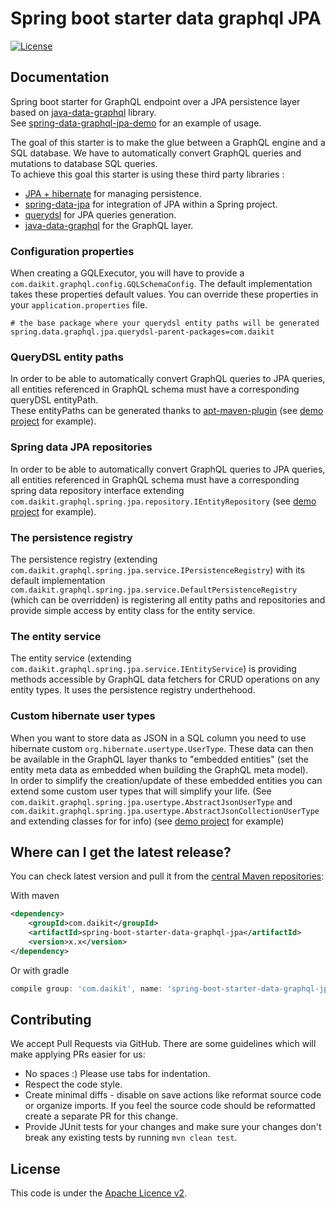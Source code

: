 # Spring boot starter data graphql JPA

[![License](http://img.shields.io/:license-apache-blue.svg)](http://www.apache.org/licenses/LICENSE-2.0.html)

## Documentation

Spring boot starter for GraphQL endpoint over a JPA persistence layer based on [java-data-graphql](https://github.com/tcaselli/java-data-graphql) library.  
See [spring-data-graphql-jpa-demo](https://github.com/tcaselli/spring-data-graphql-jpa-demo) for an example of usage.

The goal of this starter is to make the glue between a GraphQL engine and a SQL database. We have to automatically convert GraphQL queries and mutations to database SQL queries.  
To achieve this goal this starter is using these third party libraries :
* [JPA + hibernate](https://hibernate.org/) for managing persistence.
* [spring-data-jpa](https://spring.io/projects/spring-data-jpa) for integration of JPA within a Spring project.
* [querydsl](http://www.querydsl.com/) for JPA queries generation.
* [java-data-graphql](https://github.com/tcaselli/java-data-graphql) for the GraphQL layer.

### Configuration properties

When creating a GQLExecutor, you will have to provide a ```com.daikit.graphql.config.GQLSchemaConfig```. The default implementation takes these properties default values. You can override these properties in your ```application.properties``` file.

```properties
# the base package where your querydsl entity paths will be generated
spring.data.graphql.jpa.querydsl-parent-packages=com.daikit
```

### QueryDSL entity paths

In order to be able to automatically convert GraphQL queries to JPA queries, all entities referenced in GraphQL schema must have a corresponding queryDSL entityPath.  
These entityPaths can be generated thanks to [apt-maven-plugin](https://github.com/querydsl/apt-maven-plugin) (see [demo project](https://github.com/tcaselli/spring-data-graphql-jpa-demo) for example).

### Spring data JPA repositories

In order to be able to automatically convert GraphQL queries to JPA queries, all entities referenced in GraphQL schema must have a corresponding spring data repository interface extending ```com.daikit.graphql.spring.jpa.repository.IEntityRepository``` (see [demo project](https://github.com/tcaselli/spring-data-graphql-jpa-demo) for example).

### The persistence registry

The persistence registry (extending ```com.daikit.graphql.spring.jpa.service.IPersistenceRegistry```) with its default implementation ```com.daikit.graphql.spring.jpa.service.DefaultPersistenceRegistry``` (which can be overridden) is registering all entity paths and repositories and provide simple access by entity class for the entity service.

### The entity service

The entity service (extending ```com.daikit.graphql.spring.jpa.service.IEntityService```) is providing methods accessible by GraphQL data fetchers for CRUD operations on any entity types. It uses the persistence registry underthehood.

### Custom hibernate user types

When you want to store data as JSON in a SQL column you need to use hibernate custom ```org.hibernate.usertype.UserType```. These data can then be available in the GraphQL layer thanks to "embedded entities" (set the entity meta data as embedded when building the GraphQL meta model).  
In order to simplify the creation/update of these embedded entities you can extend some custom user types that will simplify your life. (See ```com.daikit.graphql.spring.jpa.usertype.AbstractJsonUserType``` and ```com.daikit.graphql.spring.jpa.usertype.AbstractJsonCollectionUserType``` and extending classes for for info) (see [demo project](https://github.com/tcaselli/spring-data-graphql-jpa-demo) for example)

## Where can I get the latest release?

You can check latest version and pull it from the [central Maven repositories](https://mvnrepository.com/artifact/com.daikit/spring-boot-starter-data-graphql):

With maven

```xml
<dependency>
    <groupId>com.daikit</groupId>
    <artifactId>spring-boot-starter-data-graphql-jpa</artifactId>
    <version>x.x</version>
</dependency>
```

Or with gradle 

```gradle
compile group: 'com.daikit', name: 'spring-boot-starter-data-graphql-jpa', version: 'x.x'
```

## Contributing

We accept Pull Requests via GitHub. There are some guidelines which will make applying PRs easier for us:
+ No spaces :) Please use tabs for indentation.
+ Respect the code style.
+ Create minimal diffs - disable on save actions like reformat source code or organize imports. If you feel the source code should be reformatted create a separate PR for this change.
+ Provide JUnit tests for your changes and make sure your changes don't break any existing tests by running ```mvn clean test```.

## License

This code is under the [Apache Licence v2](https://www.apache.org/licenses/LICENSE-2.0).